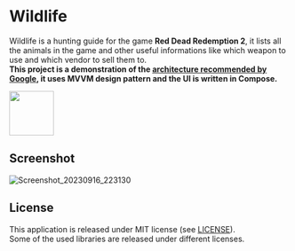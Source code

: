 # Wildlife

Wildlife is a hunting guide for the game <b>Red Dead Redemption 2</b>, it lists all the animals in the game and other useful informations like which weapon to use and which vendor to sell them to.<br>
<b>This project is a demonstration of the [architecture recommended by Google](https://developer.android.com/topic/architecture#recommended-app-arch), it uses MVVM design pattern and the UI is written in Compose.</b>

[<img height="80" src="https://play.google.com/intl/en_us/badges/images/generic/en_badge_web_generic.png">](https://play.google.com/apps/test/lmm.wildlife/1)

## Screenshot

![Screenshot_20230916_223130](https://github.com/leomarques/wildlife/assets/1104925/957b9b7d-0a11-4a9e-8958-88e3785deb77)

## License

This application is released under MIT license (see [LICENSE](LICENSE)).<br>
Some of the used libraries are released under different licenses.
